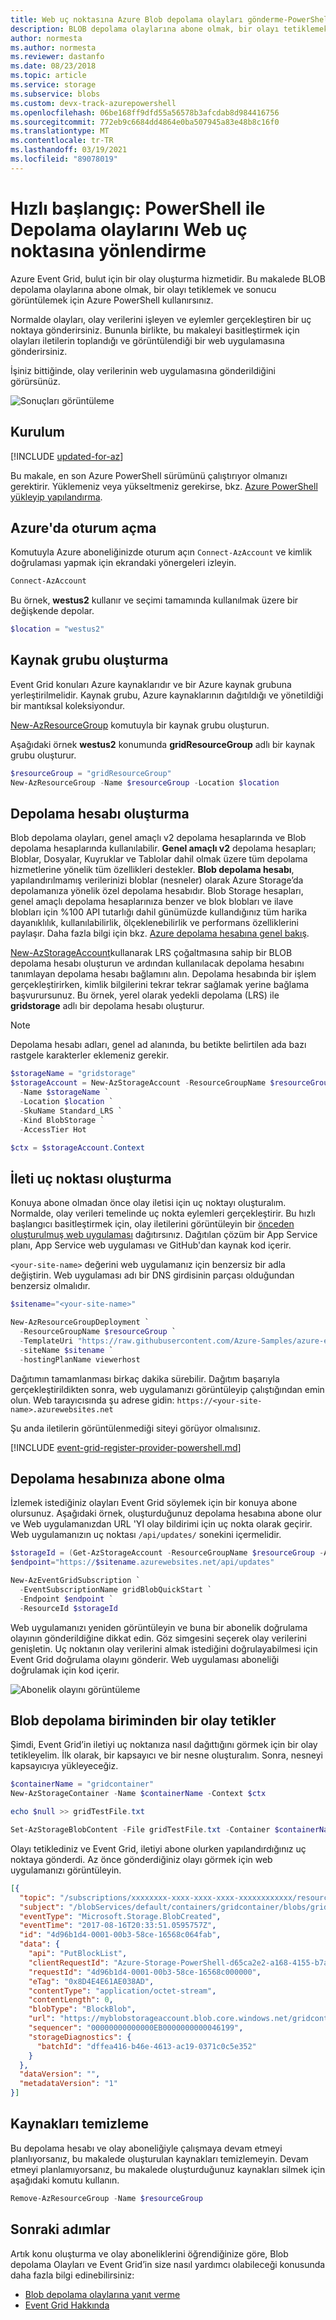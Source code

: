 ```yaml
---
title: Web uç noktasına Azure Blob depolama olayları gönderme-PowerShell | Microsoft Docs
description: BLOB depolama olaylarına abone olmak, bir olayı tetiklemek ve sonucu görüntülemek için Azure Event Grid kullanın. Depolama olaylarını bir Web uç noktasına yönlendirmek için Azure PowerShell kullanın.
author: normesta
ms.author: normesta
ms.reviewer: dastanfo
ms.date: 08/23/2018
ms.topic: article
ms.service: storage
ms.subservice: blobs
ms.custom: devx-track-azurepowershell
ms.openlocfilehash: 06be168ff9dfd55a56578b3afcdab8d984416756
ms.sourcegitcommit: 772eb9c6684dd4864e0ba507945a83e48b8c16f0
ms.translationtype: MT
ms.contentlocale: tr-TR
ms.lasthandoff: 03/19/2021
ms.locfileid: "89078019"
---
```

# <a name="quickstart-route-storage-events-to-web-endpoint-with-powershell"></a>Hızlı başlangıç: PowerShell ile Depolama olaylarını Web uç noktasına yönlendirme

Azure Event Grid, bulut için bir olay oluşturma hizmetidir. Bu makalede BLOB depolama olaylarına abone olmak, bir olayı tetiklemek ve sonucu görüntülemek için Azure PowerShell kullanırsınız. 

Normalde olayları, olay verilerini işleyen ve eylemler gerçekleştiren bir uç noktaya gönderirsiniz. Bununla birlikte, bu makaleyi basitleştirmek için olayları iletilerin toplandığı ve görüntülendiği bir web uygulamasına gönderirsiniz.

İşiniz bittiğinde, olay verilerinin web uygulamasına gönderildiğini görürsünüz.

![Sonuçları görüntüleme](./media/storage-blob-event-quickstart-powershell/view-results.png)

## <a name="setup"></a>Kurulum

[!INCLUDE [updated-for-az](../../../includes/updated-for-az.md)]

Bu makale, en son Azure PowerShell sürümünü çalıştırıyor olmanızı gerektirir. Yüklemeniz veya yükseltmeniz gerekirse, bkz. [Azure PowerShell yükleyip yapılandırma](/powershell/azure/install-Az-ps).

## <a name="sign-in-to-azure"></a>Azure'da oturum açma

Komutuyla Azure aboneliğinizde oturum açın `Connect-AzAccount` ve kimlik doğrulaması yapmak için ekrandaki yönergeleri izleyin.

```powershell
Connect-AzAccount
```

Bu örnek, **westus2** kullanır ve seçimi tamamında kullanılmak üzere bir değişkende depolar.

```powershell
$location = "westus2"
```

## <a name="create-a-resource-group"></a>Kaynak grubu oluşturma

Event Grid konuları Azure kaynaklarıdır ve bir Azure kaynak grubuna yerleştirilmelidir. Kaynak grubu, Azure kaynaklarının dağıtıldığı ve yönetildiği bir mantıksal koleksiyondur.

[New-AzResourceGroup](/powershell/module/az.resources/new-azresourcegroup) komutuyla bir kaynak grubu oluşturun.

Aşağıdaki örnek **westus2** konumunda **gridResourceGroup** adlı bir kaynak grubu oluşturur.  

```powershell
$resourceGroup = "gridResourceGroup"
New-AzResourceGroup -Name $resourceGroup -Location $location
```

## <a name="create-a-storage-account"></a>Depolama hesabı oluşturma

Blob depolama olayları, genel amaçlı v2 depolama hesaplarında ve Blob depolama hesaplarında kullanılabilir. **Genel amaçlı v2** depolama hesapları; Bloblar, Dosyalar, Kuyruklar ve Tablolar dahil olmak üzere tüm depolama hizmetlerine yönelik tüm özellikleri destekler. **Blob depolama hesabı**, yapılandırılmamış verilerinizi bloblar (nesneler) olarak Azure Storage’da depolamanıza yönelik özel depolama hesabıdır. Blob Storage hesapları, genel amaçlı depolama hesaplarınıza benzer ve blok blobları ve ilave blobları için %100 API tutarlığı dahil günümüzde kullandığınız tüm harika dayanıklılık, kullanılabilirlik, ölçeklenebilirlik ve performans özelliklerini paylaşır. Daha fazla bilgi için bkz. [Azure depolama hesabına genel bakış](../common/storage-account-overview.md).

[New-AzStorageAccount](/powershell/module/az.storage/New-azStorageAccount)kullanarak LRS çoğaltmasına sahip bir BLOB depolama hesabı oluşturun ve ardından kullanılacak depolama hesabını tanımlayan depolama hesabı bağlamını alın. Depolama hesabında bir işlem gerçekleştirirken, kimlik bilgilerini tekrar tekrar sağlamak yerine bağlama başvurursunuz. Bu örnek, yerel olarak yedekli depolama (LRS) ile **gridstorage** adlı bir depolama hesabı oluşturur. 

> [!NOTE]
> Depolama hesabı adları, genel ad alanında, bu betikte belirtilen ada bazı rastgele karakterler eklemeniz gerekir.

```powershell
$storageName = "gridstorage"
$storageAccount = New-AzStorageAccount -ResourceGroupName $resourceGroup `
  -Name $storageName `
  -Location $location `
  -SkuName Standard_LRS `
  -Kind BlobStorage `
  -AccessTier Hot

$ctx = $storageAccount.Context
```

## <a name="create-a-message-endpoint"></a>İleti uç noktası oluşturma

Konuya abone olmadan önce olay iletisi için uç noktayı oluşturalım. Normalde, olay verileri temelinde uç nokta eylemleri gerçekleştirir. Bu hızlı başlangıcı basitleştirmek için, olay iletilerini görüntüleyin bir [önceden oluşturulmuş web uygulaması](https://github.com/Azure-Samples/azure-event-grid-viewer) dağıtırsınız. Dağıtılan çözüm bir App Service planı, App Service web uygulaması ve GitHub'dan kaynak kod içerir.

`<your-site-name>` değerini web uygulamanız için benzersiz bir adla değiştirin. Web uygulaması adı bir DNS girdisinin parçası olduğundan benzersiz olmalıdır.

```powershell
$sitename="<your-site-name>"

New-AzResourceGroupDeployment `
  -ResourceGroupName $resourceGroup `
  -TemplateUri "https://raw.githubusercontent.com/Azure-Samples/azure-event-grid-viewer/master/azuredeploy.json" `
  -siteName $sitename `
  -hostingPlanName viewerhost
```

Dağıtımın tamamlanması birkaç dakika sürebilir. Dağıtım başarıyla gerçekleştirildikten sonra, web uygulamanızı görüntüleyip çalıştığından emin olun. Web tarayıcısında şu adrese gidin: `https://<your-site-name>.azurewebsites.net`

Şu anda iletilerin görüntülenmediği siteyi görüyor olmalısınız.

[!INCLUDE [event-grid-register-provider-powershell.md](../../../includes/event-grid-register-provider-powershell.md)]

## <a name="subscribe-to-your-storage-account"></a>Depolama hesabınıza abone olma

İzlemek istediğiniz olayları Event Grid söylemek için bir konuya abone olursunuz. Aşağıdaki örnek, oluşturduğunuz depolama hesabına abone olur ve Web uygulamanızdan URL 'YI olay bildirimi için uç nokta olarak geçirir. Web uygulamanızın uç noktası `/api/updates/` sonekini içermelidir.

```powershell
$storageId = (Get-AzStorageAccount -ResourceGroupName $resourceGroup -AccountName $storageName).Id
$endpoint="https://$sitename.azurewebsites.net/api/updates"

New-AzEventGridSubscription `
  -EventSubscriptionName gridBlobQuickStart `
  -Endpoint $endpoint `
  -ResourceId $storageId
```

Web uygulamanızı yeniden görüntüleyin ve buna bir abonelik doğrulama olayının gönderildiğine dikkat edin. Göz simgesini seçerek olay verilerini genişletin. Uç noktanın olay verilerini almak istediğini doğrulayabilmesi için Event Grid doğrulama olayını gönderir. Web uygulaması aboneliği doğrulamak için kod içerir.

![Abonelik olayını görüntüleme](./media/storage-blob-event-quickstart-powershell/view-subscription-event.png)

## <a name="trigger-an-event-from-blob-storage"></a>Blob depolama biriminden bir olay tetikler

Şimdi, Event Grid’in iletiyi uç noktanıza nasıl dağıttığını görmek için bir olay tetikleyelim. İlk olarak, bir kapsayıcı ve bir nesne oluşturalım. Sonra, nesneyi kapsayıcıya yükleyeceğiz.

```powershell
$containerName = "gridcontainer"
New-AzStorageContainer -Name $containerName -Context $ctx

echo $null >> gridTestFile.txt

Set-AzStorageBlobContent -File gridTestFile.txt -Container $containerName -Context $ctx -Blob gridTestFile.txt
```

Olayı tetiklediniz ve Event Grid, iletiyi abone olurken yapılandırdığınız uç noktaya gönderdi. Az önce gönderdiğiniz olayı görmek için web uygulamanızı görüntüleyin.

```json
[{
  "topic": "/subscriptions/xxxxxxxx-xxxx-xxxx-xxxx-xxxxxxxxxxxx/resourceGroups/myrg/providers/Microsoft.Storage/storageAccounts/myblobstorageaccount",
  "subject": "/blobServices/default/containers/gridcontainer/blobs/gridTestFile.txt",
  "eventType": "Microsoft.Storage.BlobCreated",
  "eventTime": "2017-08-16T20:33:51.0595757Z",
  "id": "4d96b1d4-0001-00b3-58ce-16568c064fab",
  "data": {
    "api": "PutBlockList",
    "clientRequestId": "Azure-Storage-PowerShell-d65ca2e2-a168-4155-b7a4-2c925c18902f",
    "requestId": "4d96b1d4-0001-00b3-58ce-16568c000000",
    "eTag": "0x8D4E4E61AE038AD",
    "contentType": "application/octet-stream",
    "contentLength": 0,
    "blobType": "BlockBlob",
    "url": "https://myblobstorageaccount.blob.core.windows.net/gridcontainer/gridTestFile.txt",
    "sequencer": "00000000000000EB0000000000046199",
    "storageDiagnostics": {
      "batchId": "dffea416-b46e-4613-ac19-0371c0c5e352"
    }
  },
  "dataVersion": "",
  "metadataVersion": "1"
}]

```

## <a name="clean-up-resources"></a>Kaynakları temizleme
Bu depolama hesabı ve olay aboneliğiyle çalışmaya devam etmeyi planlıyorsanız, bu makalede oluşturulan kaynakları temizlemeyin. Devam etmeyi planlamıyorsanız, bu makalede oluşturduğunuz kaynakları silmek için aşağıdaki komutu kullanın.

```powershell
Remove-AzResourceGroup -Name $resourceGroup
```

## <a name="next-steps"></a>Sonraki adımlar

Artık konu oluşturma ve olay aboneliklerini öğrendiğinize göre, Blob depolama Olayları ve Event Grid’in size nasıl yardımcı olabileceği konusunda daha fazla bilgi edinebilirsiniz:

- [Blob depolama olaylarına yanıt verme](storage-blob-event-overview.md)
- [Event Grid Hakkında](../../event-grid/overview.md)
